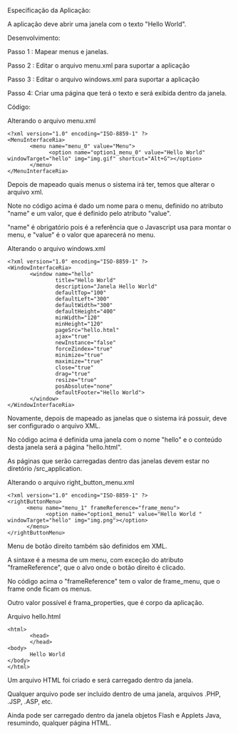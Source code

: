 Especificação da Aplicação:

A aplicação deve abrir uma janela com o texto "Hello World".


Desenvolvimento:

Passo 1 : Mapear menus e janelas.

Passo 2 : Editar o arquivo menu.xml para suportar a aplicação

Passo 3 : Editar o arquivo windows.xml para suportar a aplicação

Passo 4: Criar uma página que terá o texto e será exibida dentro da janela.



Código:


Alterando o arquivo menu.xml

```
<?xml version="1.0" encoding="ISO-8859-1" ?>
<MenuInterfaceRia>
       <menu name="menu_0" value="Menu">
             <option name="option1_menu_0" value="Hello World" windowTarget="hello" img="img.gif" shortcut="Alt+G"></option>
       </menu>
</MenuInterfaceRia>
```


Depois de mapeado quais menus o sistema irá ter, temos que alterar o arquivo xml.

Note no código acima é dado um nome para o menu, definido no atributo "name" e um valor, que é definido pelo atributo "value".

"name" é obrigatório pois é a referência que o Javascript usa para montar o menu, e "value" é o valor que aparecerá no menu.

Alterando o arquivo windows.xml
```
<?xml version="1.0" encoding="ISO-8859-1" ?>
<WindowInterfaceRia>
       <window name="hello"
               title="Hello World"
               description="Janela Hello World"
               defaultTop="100"
               defaultLeft="300"
               defaultWidth="300"
               defaultHeight="400"
               minWidth="120"
               minHeight="120"
               pageSrc="hello.html"
               ajax="true"
               newInstance="false"
               forceZindex="true"
               minimize="true"
               maximize="true"
               close="true"
               drag="true"
               resize="true"
               posAbsolute="none"
               defaultFooter="Hello World">
       </window>
</WindowInterfaceRia>        

```

Novamente, depois de mapeado as janelas que o sistema irá possuir, deve ser configurado o arquivo XML.

No código acima é definida uma janela com o nome "hello" e o conteúdo desta janela será a página "hello.html".

As páginas que serão carregadas dentro das janelas devem estar no diretório /src\_application.



Alterando o arquivo right\_button\_menu.xml

```
<?xml version="1.0" encoding="ISO-8859-1" ?>
<rightButtonMenu>
      <menu name="menu_1" frameReference="frame_menu">
            <option name="option1_menu1" value="Hello World " windowTarget="hello" img="img.png"></option>
      </menu>
</rightButtonMenu>

```

Menu de botão direito também são definidos em XML.

A sintaxe é a mesma de um menu, com exceção do atributo "frameReference", que o alvo onde o botão direito é clicado.

No código acima o "frameReference" tem o valor de frame\_menu, que o frame onde ficam os menus.

Outro valor possível é frama\_properties, que é corpo da aplicação.


Arquivo hello.html

```
<html>
       <head>
       </head>
<body>
       Hello World
</body>
</html>
```

Um arquivo HTML foi criado e será carregado dentro da janela.

Qualquer arquivo pode ser incluido dentro de uma janela, arquivos .PHP, .JSP, .ASP, etc.

Ainda pode ser carregado dentro da janela objetos Flash e Applets Java, resumindo, qualquer página HTML.